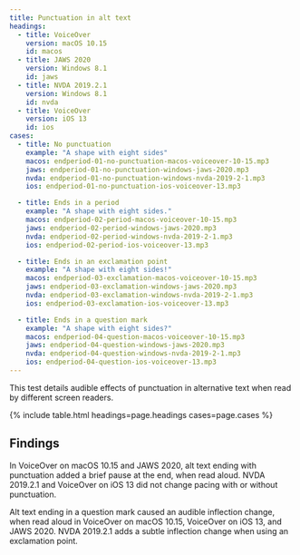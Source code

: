 ```yaml
---
title: Punctuation in alt text
headings:
  - title: VoiceOver
    version: macOS 10.15
    id: macos
  - title: JAWS 2020
    version: Windows 8.1
    id: jaws
  - title: NVDA 2019.2.1
    version: Windows 8.1
    id: nvda
  - title: VoiceOver
    version: iOS 13
    id: ios
cases:
  - title: No punctuation
    example: "A shape with eight sides"
    macos: endperiod-01-no-punctuation-macos-voiceover-10-15.mp3
    jaws: endperiod-01-no-punctuation-windows-jaws-2020.mp3
    nvda: endperiod-01-no-punctuation-windows-nvda-2019-2-1.mp3
    ios: endperiod-01-no-punctuation-ios-voiceover-13.mp3

  - title: Ends in a period
    example: "A shape with eight sides."
    macos: endperiod-02-period-macos-voiceover-10-15.mp3
    jaws: endperiod-02-period-windows-jaws-2020.mp3
    nvda: endperiod-02-period-windows-nvda-2019-2-1.mp3
    ios: endperiod-02-period-ios-voiceover-13.mp3

  - title: Ends in an exclamation point
    example: "A shape with eight sides!"
    macos: endperiod-03-exclamation-macos-voiceover-10-15.mp3
    jaws: endperiod-03-exclamation-windows-jaws-2020.mp3
    nvda: endperiod-03-exclamation-windows-nvda-2019-2-1.mp3
    ios: endperiod-03-exclamation-ios-voiceover-13.mp3

  - title: Ends in a question mark
    example: "A shape with eight sides?"
    macos: endperiod-04-question-macos-voiceover-10-15.mp3
    jaws: endperiod-04-question-windows-jaws-2020.mp3
    nvda: endperiod-04-question-windows-nvda-2019-2-1.mp3
    ios: endperiod-04-question-ios-voiceover-13.mp3
---
```


This test details audible effects of punctuation in alternative text when read by different screen readers.

{% include table.html headings=page.headings cases=page.cases %}

## Findings

In VoiceOver on macOS 10.15 and JAWS 2020, alt text ending with punctuation added a brief pause at the end, when read aloud. NVDA 2019.2.1 and VoiceOver on iOS 13 did not change pacing with or without punctuation.

Alt text ending in a question mark caused an audible inflection change, when read aloud in VoiceOver on macOS 10.15, VoiceOver on iOS 13, and JAWS 2020. NVDA 2019.2.1 adds a subtle inflection change when using an exclamation point.
